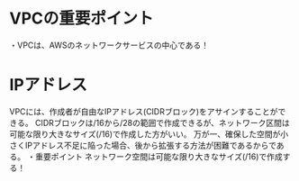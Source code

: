 # VPCの重要ポイント
・VPCは、AWSのネットワークサービスの中心である！

# IPアドレス
VPCには、作成者が自由なIPアドレス(CIDRブロック)をアサインすることができる。
CIDRブロックは/16から/28の範囲で作成できるが、ネットワーク区間は可能な限り大きなサイズ(/16)で作成した方がいい。
万が一、確保した空間が小さくIPアドレス不足に陥った場合、後から拡張する方法が困難であるからである。
・重要ポイント
ネットワーク空間は可能な限り大きなサイズ(/16)で作成する！

